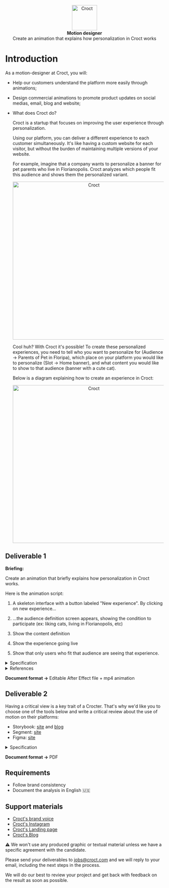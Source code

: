 <p align="center">
    <a href="https://croct.com">
      <img src="https://cdn.croct.io/brand/logo/repo-icon-green.svg" alt="Croct" height="80"/>
    </a>
    <br />
    <strong>Motion designer</strong>
    <br />
    Create an animation that explains how personalization in Croct works
</p>

# Introduction


As a motion-designer at Croct, you will: 

- Help our customers understand the platform more easily through animations;
- Design commercial animations to promote product updates on social medias, email, blog and website;
- What does Croct do?
    
    Croct is a startup that focuses on improving the user experience through personalization.
    
    Using our platform, you can deliver a different experience to each customer simultaneously. It's like having a custom website for each visitor, but without the burden of maintaining multiple versions of your website.
    
    For example, imagine that a company wants to personalize a banner for pet parents who live in Florianopolis. Croct analyzes which people fit this audience and shows them the personalized variant.

    <p align="center">
      <img src="https://user-images.githubusercontent.com/38692064/152607242-3a5a927d-2ce9-44fa-85c7-04186fdad661.png" alt="Croct" width="500"/>
    </p>

    Cool huh? With Croct it's possible! To create these personalized experiences, you need to tell who you want to personalize for (Audience → Parents of Pet in Floripa), which place on your platform you would like to personalize (Slot → Home banner), and what content you would like to show to that audience (banner with a cute cat).
    
    Below is a diagram explaining how to create an experience in Croct:

    <p align="center">
      <img src="https://user-images.githubusercontent.com/38692064/152607341-a8abf9f4-e994-4557-a646-a8a67534aa70.png" alt="Croct" width="500"/>
    </p>

## Deliverable 1


**Briefing:**

Create an animation that briefly explains how personalization in Croct works. 

Here is the animation script:

1) A skeleton interface with a button labeled "New experience". By clicking on new experience...

2) ...the audience definition screen appears, showing the condition to participate (ex: liking cats, living in Florianopolis, etc)

3) Show the content definition

4) Show the experience going live 

5) Show that only users who fit that audience are seeing that experience.

<details>
  <summary>Specification</summary>
  
   - Frame width → 720px
   - Frame height → open for suggestions
   - Animation time → Maximum of 10s
   - Appearance → Should use Croct's branding
    
</details>    
<details>
  <summary>References</summary>
  
  - [Strategic Product Management Platform](https://airfocus.com/)
  - [Storybook: UI component explorer for frontend developers](https://storybook.js.org/)
  - [Segment | #1 CDP to Manage Customer Data](https://segment.com/#:~:text=Together%2C%20our-,products,-create%20your%20ultimate)
    
</details>   

 **Document format →** Editable After Effect file  + mp4 animation


## Deliverable 2


Having a critical view is a key trait of a Crocter. That's why we'd like you to choose one of the tools below and write a critical review about the use of motion on their platforms:

- Storybook: [site](https://storybook.js.org/) and [blog](https://storybook.js.org/blog)
- Segment: [site](https://segment.com/)
- Figma: [site](https://www.figma.com/)

<details>
  <summary>Specification</summary>
  
   - Language → English
    
   - Maximum length → 5 pages
    
   - Covered topics → You are free to choose the topics that you find most interesting
     
</details>

 **Document format →** PDF

## Requirements

- Follow brand consistency
- Document the analysis in English 🇺🇸

## Support materials

- [Croct's brand voice](https://docs.google.com/presentation/d/1aZxXDtMiSZLfI5FIW360Z-xT8V1SVk8Nz6KIxLDBWiI/edit)
- [Croct's Instagram](https://www.instagram.com/croct/)
- [Croct's Landing page](https://croct.com/)
- [Croct's Blog](https://blog.croct.dev/)

<aside>
 ⚠️  We won't use any produced graphic or textual material unless we have a specific agreement with the candidate.

</aside>

Please send your deliverables to [jobs@croct.com](mailto:jobs@croct.com) and we will reply to your email, including the next steps in the process.

We will do our best to review your project and get back with feedback on the result as soon as possible.
